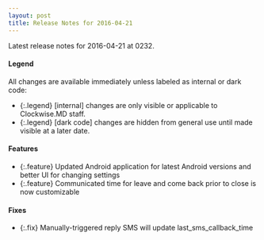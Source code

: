 ```yaml
---
layout: post
title: Release Notes for 2016-04-21
---
```


Latest release notes for 2016-04-21 at 0232.

<div class='legend' markdown='1'>

#### Legend

All changes are available immediately unless labeled as internal or dark code:

- {:.legend} [internal] changes are only visible or applicable to Clockwise.MD staff.
- {:.legend} [dark code] changes are hidden from general use until made visible at a later date.

</div>

<div class='features' markdown='1'>

#### Features

- {:.feature} Updated Android application for latest Android versions and better UI for changing settings
- {:.feature} Communicated time for leave and come back prior to close is now customizable

</div>

<div class='fixes' markdown='1'>

#### Fixes

- {:.fix} Manually-triggered reply SMS will update last_sms_callback_time

</div>
